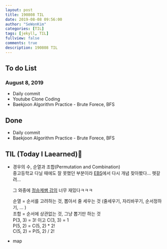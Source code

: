 ```yaml
---
layout: post
title: 190808 TIL
date: 2019-08-08 09:56:00
author: "SeWonKim"
categories: [TIL]
tags: [jekyll, TIL]
fullview: false
comments: true
description: 190808 TIL
---
```



## To do List 
### August 8, 2019
* Daily commit
* Youtube Clone Coding
* Baekjoon Algorithm Practice - Brute Forece, BFS


## Done 
* Daily commit
* Baekjoon Algorithm Practice - Brute Forece, BFS


## TIL (Today I Laearned)🤔
* 경우의 수, 순열과 조합(Permutation and Combination)    
  중고등학교 다닐 때에도 잘 못했던 부분이라 [EBS](https://www.ebsmath.co.kr/resource/rscView?cate=10097&cate2=10163&cate3=10169&rscTpDscd=RTP10&grdCd=MGRD02&sortType=B&mngtPrdnYn=&menuType=t&itemSize=15&level=%5BDIF01%2C+DIF02%2C+DIF03%2C+DIF06%2C+DIF07%2C+DIF08%2C+DIF09%2C+DIF10%2C+DIF11%5D&type=S&sno=24515&historyYn=study&evtSsnCd=)에서 다시 개념 찾아봤다... 헷갈려...

  그 와중에 [정승제쌤 강의](https://www.youtube.com/watch?v=HWSe6TE0JuM) 너무 재밌다ㅋㅋㅋ 

  순열 = 순서를 고려하는 것, 뽑아서 줄 세우는 것 (줄세우기, 자리바꾸기, 순서정하기, ... )   
  조합 = 순서에 상관없는 것, 그냥 뽑기만 하는 것    
  P(3, 3) = 3! 이고 C(3, 3) = 1    
  P(5, 2) = C(5, 2) * 2!    
  C(5, 2) = P(5, 2) / 2!
* map 
